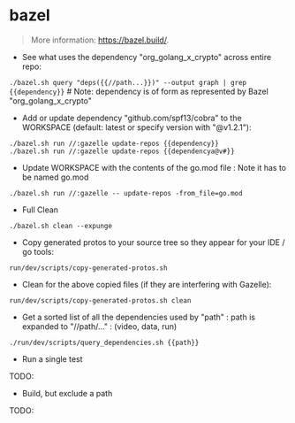 # bazel

> More information: <https://bazel.build/>.

- See what uses the dependency "org_golang_x_crypto" across entire repo: 

`./bazel.sh query "deps({{//path...}})" --output graph | grep {{dependency}}`   # Note: dependency is of form as represented by Bazel "org_golang_x_crypto"

- Add or update dependency "github.com/spf13/cobra" to the WORKSPACE (default: latest or specify version with "@v1.2.1"): 

`./bazel.sh run //:gazelle update-repos {{dependency}}`       
`./bazel.sh run //:gazelle update-repos {{dependencya@v#}}`   

- Update WORKSPACE with the contents of the go.mod file : Note it has to be named go.mod

`./bazel.sh run //:gazelle -- update-repos -from_file=go.mod`
  
- Full Clean

`./bazel.sh clean --expunge`

- Copy generated protos to your source tree so they appear for your IDE / go tools:

`run/dev/scripts/copy-generated-protos.sh`

- Clean for the above copied files (if they are interfering with Gazelle):

`run/dev/scripts/copy-generated-protos.sh clean`

- Get a sorted list of all the dependencies used by "path" : path is expanded to "//path/..." : (video, data, run)

`./run/dev/scripts/query_dependencies.sh {{path}}` 

- Run a single test

TODO: 

- Build, but exclude a path

TODO:
